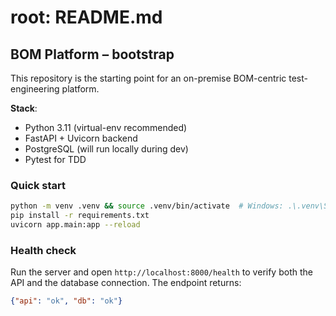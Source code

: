 # root: README.md
## BOM Platform – bootstrap

This repository is the starting point for an on-premise BOM-centric test-engineering platform.

**Stack**:  
- Python 3.11 (virtual-env recommended)  
- FastAPI + Uvicorn backend  
- PostgreSQL (will run locally during dev)  
- Pytest for TDD

### Quick start
```bash
python -m venv .venv && source .venv/bin/activate  # Windows: .\.venv\Scripts\activate
pip install -r requirements.txt
uvicorn app.main:app --reload
```

### Health check

Run the server and open `http://localhost:8000/health` to verify both the API
and the database connection. The endpoint returns:

```json
{"api": "ok", "db": "ok"}
```
